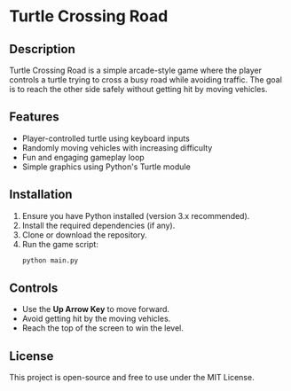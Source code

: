 # Turtle Crossing Road

## Description
Turtle Crossing Road is a simple arcade-style game where the player controls a turtle trying to cross a busy road while avoiding traffic. The goal is to reach the other side safely without getting hit by moving vehicles.

## Features
- Player-controlled turtle using keyboard inputs
- Randomly moving vehicles with increasing difficulty
- Fun and engaging gameplay loop
- Simple graphics using Python's Turtle module

## Installation
1. Ensure you have Python installed (version 3.x recommended).
2. Install the required dependencies (if any).
3. Clone or download the repository.
4. Run the game script:
   ```sh
   python main.py
   ```

## Controls
- Use the **Up Arrow Key** to move forward.
- Avoid getting hit by the moving vehicles.
- Reach the top of the screen to win the level.

## License
This project is open-source and free to use under the MIT License.

